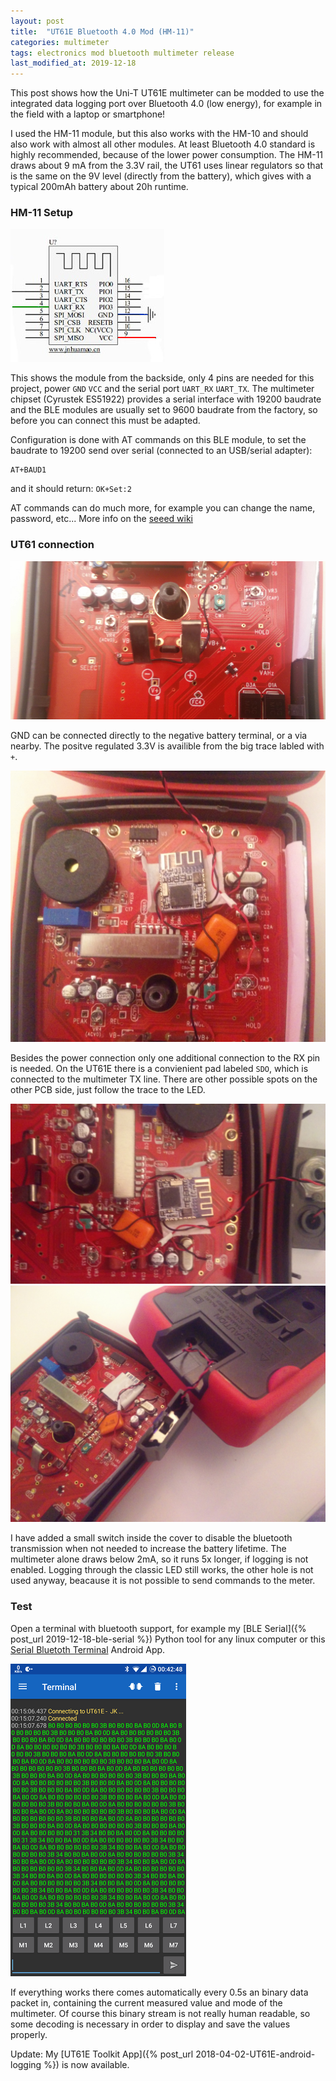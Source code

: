 ```yaml
---
layout: post
title:  "UT61E Bluetooth 4.0 Mod (HM-11)"
categories: multimeter
tags: electronics mod bluetooth multimeter release
last_modified_at: 2019-12-18
---
```

This post shows how the Uni-T UT61E multimeter can be modded to use the integrated data logging port over Bluetooth 4.0 (low energy), for example in the field with a laptop or smartphone!

I used the HM-11 module, but this also works with the HM-10 and should also work with almost all other modules. At least Bluetooth 4.0 standard is highly recommended, because of the lower power consumption. 
The HM-11 draws about 9 mA from the 3.3V rail, the UT61 uses linear regulators so that is the same on the 9V level (directly from the battery), which gives with a typical 200mAh battery about 20h runtime.

### HM-11 Setup
![HM-11](/assets/ut61e-mod/hm-11-pinout.jpg)

This shows the module from the backside, only 4 pins are needed for this project, power `GND` `VCC` and the serial port `UART_RX` `UART_TX`.
The multimeter chipset (Cyrustek ES51922) provides a serial interface with 19200 baudrate and the BLE modules are usually set to 9600 baudrate from the factory, so before you can connect this must be adapted.

Configuration is done with AT commands on this BLE module, to set the baudrate to 19200 send over serial (connected to an USB/serial adapter):
```
AT+BAUD1
```
and it should return: `OK+Set:2`

AT commands can do much more, for example you can change the name, password, etc... More info on the [seeed wiki](http://wiki.seeed.cc/Bluetooth_V4.0_HM_11_BLE_Module/)

### UT61 connection

![UT61E power connection](/assets/ut61e-mod/power.jpg)

GND can be connected directly to the negative battery terminal, or a via nearby. The positve regulated 3.3V is availible from the big trace labled with `+`.

![UT61E module connection](/assets/ut61e-mod/module.jpg)

Besides the power connection only one additional connection to the RX pin is needed. On the UT61E there is a convienient pad labeled `SDO`, which is connected to the multimeter TX line. There are other possible spots on the other PCB side, just follow the trace to the LED.

![UT61E power switch](/assets/ut61e-mod/ble-overview.jpg)
![UT61E power switch](/assets/ut61e-mod/switch.jpg)

I have added a small switch inside the cover to disable the bluetooth transmission when not needed to increase the battery lifetime. The multimeter alone draws below 2mA, so it runs 5x longer, if logging is not enabled. Logging through the classic LED still works, the other hole is not used anyway, beacause it is not possible to send commands to the meter.

### Test
Open a terminal with bluetooth support, for example my [BLE Serial]({% post_url 2019-12-18-ble-serial %}) Python tool for any linux computer
or this [Serial Bluetoth Terminal](https://play.google.com/store/apps/details?id=de.kai_morich.serial_bluetooth_terminal) Android App. 

![Serial terminal screenshot](/assets/ut61e-mod/ble-serial-bin.png)

If everything works there comes automatically every 0.5s an binary data packet in, containing the current measured value and mode of the multimeter.
Of course this binary stream is not really human readable, so some decoding is necessary in order to display and save the values properly.

Update: My [UT61E Toolkit App]({% post_url 2018-04-02-UT61E-android-logging %}) is now available.